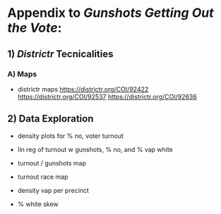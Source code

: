 # Appendix to *Gunshots Getting Out the Vote*:

## 1) *Districtr* Tecnicalities

### A) Maps
- districtr maps
https://districtr.org/COI/92422
https://districtr.org/COI/92537
https://districtr.org/COI/92636

## 2) Data Exploration

- density plots for % no, voter turnout

- lin reg of turnout w gunshots, % no, and % vap white
- turnout / gunshots map
- turnout race map

- density vap per precinct
- % white skew


